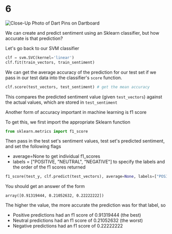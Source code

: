 # 6

![Close-Up Photo of Dart Pins on Dartboard](https://images.pexels.com/photos/1424745/pexels-photo-1424745.jpeg?auto=compress&cs=tinysrgb&h=750&w=1260)

We can create and predict sentiment using an Sklearn classifier, but how accurate is that prediction?

Let's go back to our SVM classifier

```python
clf = svm.SVC(kernel='linear')
clf.fit(train_vectors, train_sentiment)
```

We can get the average accuracy of the prediction for our test set if we pass in our test data into the classifier's `score` function.

```python
clf.score(test_vectors, test_sentiment) # get the mean accuracy
```

This compares the predicted sentiment value \(given `test_vectors`\) against the actual values, which are stored in `test_sentiment`

Another form of accuracy important in machine learning is f1 score

To get this, we first import the appropriate Sklearn function

```python
from sklearn.metrics import f1_score
```

Then pass in the test set's sentiment values, test set's predicted sentiment, and set the following flags

* average=None to get individual f1\_scores
* labels = \["POSITIVE, "NEUTRAL", "NEGATIVE"\] to specify the labels and the order of the f1 scores returned

```python
f1_score(test_y, clf.predict(test_vectors), average=None, labels=["POSITIVE", "NEUTRAL", "NEGATIVE"])
```

You should get an answer of the form

`array([0.91319444, 0.21052632, 0.22222222])`

The higher the value, the more accurate the prediction was for that label, so

* Positive predictions had an f1 score of 0.91319444 \(the best\)
* Neutral predictions had an f1 score of 0.21052632 \(the worst\)
* Negative predictions had an f1 score of 0.22222222

